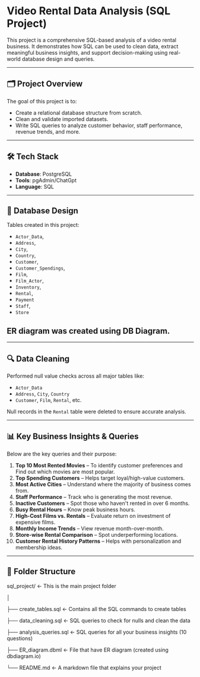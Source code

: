 # Video Rental Data Analysis (SQL Project)

This project is a comprehensive SQL-based analysis of a video rental business. It demonstrates how SQL can be used to clean data, extract meaningful business insights, and support decision-making using real-world database design and queries.

---

## 🗂️ Project Overview

The goal of this project is to:
- Create a relational database structure from scratch.
- Clean and validate imported datasets.
- Write SQL queries to analyze customer behavior, staff performance, revenue trends, and more.

---

## 🛠️ Tech Stack

- **Database**: PostgreSQL
- **Tools**: pgAdmin/ChatGpt
- **Language**: SQL

---

## 📁 Database Design

Tables created in this project:
- `Actor_Data`,
- `Address`,
- `City`,
- `Country`,
- `Customer`,
- `Customer_Spendings`,
- `Film`,
- `Film_Actor`,
- `Inventory`,
- `Rental`,
-  `Payment`
- `Staff`,
-  `Store`

## ER diagram was created using DB Diagram.

---

## 🔍 Data Cleaning

Performed null value checks across all major tables like:
- `Actor_Data`
- `Address`, `City`, `Country`
- `Customer`, `Film`, `Rental`, etc.

Null records in the `Rental` table were deleted to ensure accurate analysis.

---

## 📊 Key Business Insights & Queries

Below are the key queries and their purpose:

1. **Top 10 Most Rented Movies** – To identify customer preferences and Find out which movies are most popular.
2. **Top Spending Customers** – Helps target loyal/high-value customers.
3. **Most Active Cities** – Understand where the majority of business comes from.
4. **Staff Performance** – Track who is generating the most revenue.
5. **Inactive Customers** – Spot those who haven't rented in over 6 months.
6. **Busy Rental Hours** – Know peak business hours.
7. **High-Cost Films vs. Rentals** – Evaluate return on investment of expensive films.
8. **Monthly Income Trends** – View revenue month-over-month.
9. **Store-wise Rental Comparison** – Spot underperforming locations.
10. **Customer Rental History Patterns** – Helps with personalization and membership ideas.

---

## 📁 Folder Structure

sql_project/                 ← This is the main project folder

│

├── create_tables.sql        ← Contains all the SQL commands to create tables

├── data_cleaning.sql        ← SQL queries to check for nulls and clean the data

├── analysis_queries.sql     ← SQL queries for all your business insights (10 questions)

├── ER_diagram.dbml          ← File that have ER diagram (created using dbdiagram.io)

└── README.md                ← A markdown file that explains your project 


